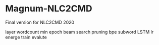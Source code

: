 # Magnum-NLC2CMD
Final version for NLC2CMD 2020

layer
wordcount min
epoch
beam search
pruning
bpe subword
LSTM
lr
energe
train evalute

